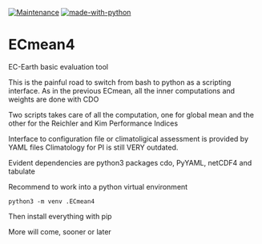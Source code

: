 [![Maintenance](https://img.shields.io/badge/Maintained%3F-yes-green.svg)](https://GitHub.com/Naereen/StrapDown.js/graphs/commit-activity)
[![made-with-python](https://img.shields.io/badge/Made%20with-Python-1f425f.svg)](https://www.python.org/)

# ECmean4
EC-Earth basic evaluation tool

This is the painful road to switch from bash to python as a scripting interface.
As in the previous ECmean, all the inner computations and weights are done with CDO

Two scripts takes care of all the computation, one for global mean and the other for the Reichler and Kim Performance Indices

Interface to configuration file or climatoligical assessment is provided by YAML files
Climatology for PI is still VERY outdated.

Evident dependencies are python3 packages cdo, PyYAML, netCDF4 and tabulate

Recommend to work into a python virtual environment

`python3 -m venv .ECmean4`

Then install everything with pip

More will come, sooner or later

